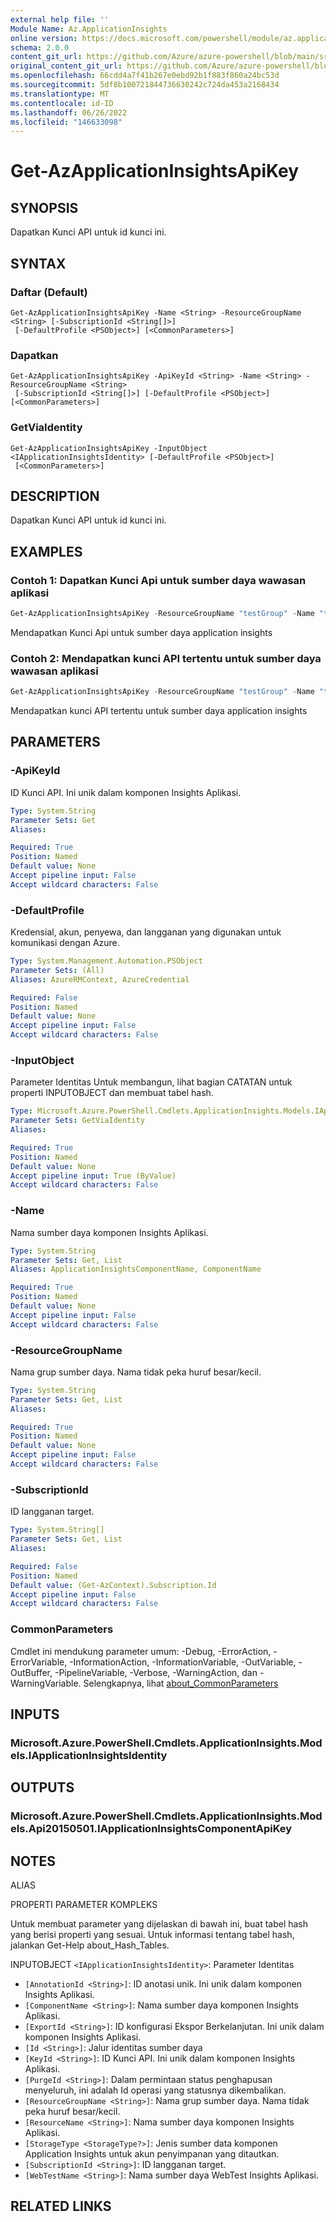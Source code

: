 ```yaml
---
external help file: ''
Module Name: Az.ApplicationInsights
online version: https://docs.microsoft.com/powershell/module/az.applicationinsights/get-azapplicationinsightsapikey
schema: 2.0.0
content_git_url: https://github.com/Azure/azure-powershell/blob/main/src/ApplicationInsights/help/Get-AzApplicationInsightsApiKey.md
original_content_git_url: https://github.com/Azure/azure-powershell/blob/main/src/ApplicationInsights/help/Get-AzApplicationInsightsApiKey.md
ms.openlocfilehash: 66cdd4a7f41b267e0ebd92b1f883f860a24bc53d
ms.sourcegitcommit: 5df8b100721844736630242c724da453a2168434
ms.translationtype: MT
ms.contentlocale: id-ID
ms.lasthandoff: 06/26/2022
ms.locfileid: "146633098"
---
```

# Get-AzApplicationInsightsApiKey

## SYNOPSIS
Dapatkan Kunci API untuk id kunci ini.

## SYNTAX

### Daftar (Default)
```
Get-AzApplicationInsightsApiKey -Name <String> -ResourceGroupName <String> [-SubscriptionId <String[]>]
 [-DefaultProfile <PSObject>] [<CommonParameters>]
```

### Dapatkan
```
Get-AzApplicationInsightsApiKey -ApiKeyId <String> -Name <String> -ResourceGroupName <String>
 [-SubscriptionId <String[]>] [-DefaultProfile <PSObject>] [<CommonParameters>]
```

### GetViaIdentity
```
Get-AzApplicationInsightsApiKey -InputObject <IApplicationInsightsIdentity> [-DefaultProfile <PSObject>]
 [<CommonParameters>]
```

## DESCRIPTION
Dapatkan Kunci API untuk id kunci ini.

## EXAMPLES

### Contoh 1: Dapatkan Kunci Api untuk sumber daya wawasan aplikasi
```powershell
Get-AzApplicationInsightsApiKey -ResourceGroupName "testGroup" -Name "test"
```

Mendapatkan Kunci Api untuk sumber daya application insights

### Contoh 2: Mendapatkan kunci API tertentu untuk sumber daya wawasan aplikasi
```powershell
Get-AzApplicationInsightsApiKey -ResourceGroupName "testGroup" -Name "test" -ApiKeyId 7c4c61dc-b392-4aa4-992f-ee92b84e5dee
```

Mendapatkan kunci API tertentu untuk sumber daya application insights

## PARAMETERS

### -ApiKeyId
ID Kunci API.
Ini unik dalam komponen Insights Aplikasi.

```yaml
Type: System.String
Parameter Sets: Get
Aliases:

Required: True
Position: Named
Default value: None
Accept pipeline input: False
Accept wildcard characters: False
```

### -DefaultProfile
Kredensial, akun, penyewa, dan langganan yang digunakan untuk komunikasi dengan Azure.

```yaml
Type: System.Management.Automation.PSObject
Parameter Sets: (All)
Aliases: AzureRMContext, AzureCredential

Required: False
Position: Named
Default value: None
Accept pipeline input: False
Accept wildcard characters: False
```

### -InputObject
Parameter Identitas Untuk membangun, lihat bagian CATATAN untuk properti INPUTOBJECT dan membuat tabel hash.

```yaml
Type: Microsoft.Azure.PowerShell.Cmdlets.ApplicationInsights.Models.IApplicationInsightsIdentity
Parameter Sets: GetViaIdentity
Aliases:

Required: True
Position: Named
Default value: None
Accept pipeline input: True (ByValue)
Accept wildcard characters: False
```

### -Name
Nama sumber daya komponen Insights Aplikasi.

```yaml
Type: System.String
Parameter Sets: Get, List
Aliases: ApplicationInsightsComponentName, ComponentName

Required: True
Position: Named
Default value: None
Accept pipeline input: False
Accept wildcard characters: False
```

### -ResourceGroupName
Nama grup sumber daya.
Nama tidak peka huruf besar/kecil.

```yaml
Type: System.String
Parameter Sets: Get, List
Aliases:

Required: True
Position: Named
Default value: None
Accept pipeline input: False
Accept wildcard characters: False
```

### -SubscriptionId
ID langganan target.

```yaml
Type: System.String[]
Parameter Sets: Get, List
Aliases:

Required: False
Position: Named
Default value: (Get-AzContext).Subscription.Id
Accept pipeline input: False
Accept wildcard characters: False
```

### CommonParameters
Cmdlet ini mendukung parameter umum: -Debug, -ErrorAction, -ErrorVariable, -InformationAction, -InformationVariable, -OutVariable, -OutBuffer, -PipelineVariable, -Verbose, -WarningAction, dan -WarningVariable. Selengkapnya, lihat [about_CommonParameters](http://go.microsoft.com/fwlink/?LinkID=113216)

## INPUTS

### Microsoft.Azure.PowerShell.Cmdlets.ApplicationInsights.Models.IApplicationInsightsIdentity

## OUTPUTS

### Microsoft.Azure.PowerShell.Cmdlets.ApplicationInsights.Models.Api20150501.IApplicationInsightsComponentApiKey

## NOTES

ALIAS

PROPERTI PARAMETER KOMPLEKS

Untuk membuat parameter yang dijelaskan di bawah ini, buat tabel hash yang berisi properti yang sesuai. Untuk informasi tentang tabel hash, jalankan Get-Help about_Hash_Tables.


INPUTOBJECT `<IApplicationInsightsIdentity>`: Parameter Identitas
  - `[AnnotationId <String>]`: ID anotasi unik. Ini unik dalam komponen Insights Aplikasi.
  - `[ComponentName <String>]`: Nama sumber daya komponen Insights Aplikasi.
  - `[ExportId <String>]`: ID konfigurasi Ekspor Berkelanjutan. Ini unik dalam komponen Insights Aplikasi.
  - `[Id <String>]`: Jalur identitas sumber daya
  - `[KeyId <String>]`: ID Kunci API. Ini unik dalam komponen Insights Aplikasi.
  - `[PurgeId <String>]`: Dalam permintaan status penghapusan menyeluruh, ini adalah Id operasi yang statusnya dikembalikan.
  - `[ResourceGroupName <String>]`: Nama grup sumber daya. Nama tidak peka huruf besar/kecil.
  - `[ResourceName <String>]`: Nama sumber daya komponen Insights Aplikasi.
  - `[StorageType <StorageType?>]`: Jenis sumber data komponen Application Insights untuk akun penyimpanan yang ditautkan.
  - `[SubscriptionId <String>]`: ID langganan target.
  - `[WebTestName <String>]`: Nama sumber daya WebTest Insights Aplikasi.

## RELATED LINKS

